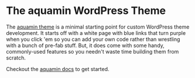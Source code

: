 # The aquamin WordPress Theme

The [aquamin theme](https://tcmulder.github.io/aquamin/) is a minimal starting point for custom WordPress theme development. It starts off with a white page with blue links that turn purple when you click 'em so you can add your own code rather than wrestling with a bunch of pre-fab stuff. But, it does come with some handy, commonly-used features so you needn't waste time building them from scratch.

Checkout the [aquamin docs](https://tcmulder.github.io/aquamin/) to get started.